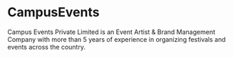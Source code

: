 # CampusEvents
Campus Events Private Limited is an Event Artist &amp; Brand Management Company with more than 5 years of experience in organizing festivals and events across the country. 

